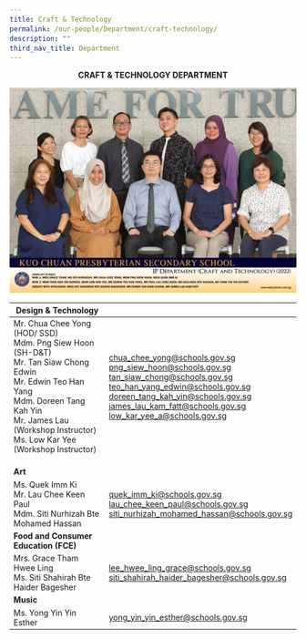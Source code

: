 ```yaml
---
title: Craft & Technology
permalink: /our-people/Department/craft-technology/
description: ""
third_nav_title: Department
---
```

**<center>CRAFT & TECHNOLOGY DEPARTMENT</center>**


![](/images/Our%20People/Departments/cnt.jpg)

<table>
<thead>
  <tr>
    <th>Design &amp; Technology</th>
    <th></th>
  </tr>
</thead>
<tbody>
  <tr>
    <td>Mr. Chua Chee Yong (HOD/ SSD)<br>Mdm. Png Siew Hoon (SH-D&amp;T)<br>Mr. Tan Siaw Chong Edwin<br>Mr. Edwin Teo Han Yang<br>Mdm. Doreen Tang Kah Yin<br>Mr. James Lau (Workshop Instructor)<br>Ms. Low Kar Yee (Workshop Instructor)<br><br></td>
    <td><a href="mailto:chua_chee_yong@schools.gov.sg">chua_chee_yong@schools.gov.sg</a><br><a href="mailto:png_siew_hoon@schools.gov.sg">png_siew_hoon@schools.gov.sg</a><br><a href="mailto:tan_siaw_chong@schools.gov.sg">tan_siaw_chong@schools.gov.sg</a><br><a href="mailto:teo_han_yang_edwin@schools.gov.sg">teo_han_yang_edwin@schools.gov.sg</a><br><a href="mailto:doreen_tang_kah_yin@schools.gov.sg">doreen_tang_kah_yin@schools.gov.sg</a><br><a href="mailto:james_lau_kam_fatt@schools.gov.sg">james_lau_kam_fatt@schools.gov.sg</a><br><a href="mailto:low_kar_yee_a@schools.gov.sg">low_kar_yee_a@schools.gov.sg</a><br><br></td>
  </tr>
  <tr>
		<td><b>Art</b></td>
    <td></td>
  </tr>
  <tr>
    <td>Ms. Quek Imm Ki<br>Mr. Lau Chee Keen Paul<br>Mdm. Siti Nurhizah Bte Mohamed Hassan<br></td>
    <td><a href="mailto:quek_imm_ki@schools.gov.sg">quek_imm_ki@schools.gov.sg</a><br><a href="mailto:lau_chee_keen_paul@schools.gov.sg">lau_chee_keen_paul@schools.gov.sg</a><br><a href="mailto:siti_nurhizah_mohamed_hassan@schools.gov.sg">siti_nurhizah_mohamed_hassan@schools.gov.sg</a><br></td>
  </tr>
  <tr>
		<td><b>Food and Consumer Education (FCE)</b></td>
    <td> </td>
  </tr>
  <tr>
    <td>Mrs. Grace Tham Hwee Ling<br>Ms. Siti Shahirah Bte Haider Bagesher<br></td>
    <td> <a href="mailto:lee_hwee_ling_grace@schools.gov.sg">lee_hwee_ling_grace@schools.gov.sg</a><br><a href="mailto:siti_shahirah_haider_bagesher@schools.gov.sg">siti_shahirah_haider_bagesher@schools.gov.sg</a><br></td>
  </tr>
  <tr>
		<td><b>Music</b></td>
    <td> </td>
  </tr>
  <tr>
    <td>Ms. Yong Yin Yin Esther</td>
    <td><a href="mailto:yong_yin_yin_esther@schools.gov.sg">yong_yin_yin_esther@schools.gov.sg</a></td>
  </tr>
</tbody>
</table>